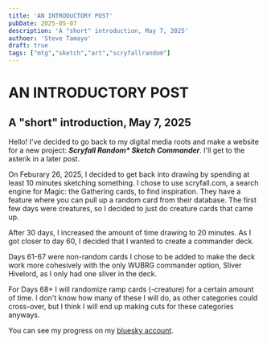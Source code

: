 ```yaml
---
title: 'AN INTRODUCTORY POST'
pubDate: 2025-05-07
description: 'A "short" introduction, May 7, 2025'
authoer: 'Steve Tamayo'
draft: true
tags: ["mtg","sketch","art","scryfallrandom"]
---
```

# AN INTRODUCTORY POST
## A "short" introduction, May 7, 2025

Hello! I've decided to go back to my digital media roots and make a website for a new project: ***Scryfall Random\* Sketch Commander***. I'll get to the asterik in a later post.

On Feburary 26, 2025, I decided to get back into drawing by spending at least 10 minutes sketching something. I chose to use scryfall.com, a search engine for Magic: the Gathering cards, to find inspiration. They have a feature where you can pull up a random card from their database. The first few days were creatures, so I decided to just do creature cards that came up.

After 30 days, I increased the amount of time drawing to 20 minutes. As I got closer to day 60, I decided that I wanted to create a commander deck.

Days 61-67 were non-random cards I chose to be added to make the deck work more cohesively with the only WUBRG commander option, Sliver Hivelord, as I only had one sliver in the deck.

For Days 68+ I will randomize ramp cards (-creature) for a certain amount of time. I don't know how many of these I will do, as other categories could cross-over, but I think I will end up making cuts for these categories anyways.

You can see my progress on my [bluesky account](https://bsky.app/profile/sorocoroto.bsky.social).